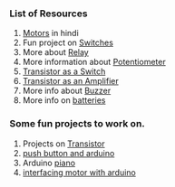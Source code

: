 ### List of Resources
1. [Motors](https://www.youtube.com/watch?v=BtlcwX3yEiU) in hindi
2. Fun project on [Switches](https://www.robotroom.com/DPDT-Bidirectional-Motor-Switch.html#:~:text=Connections%20in%20a%20DPDT%20switch%2C%20resulting%20in%20a,and%20then%20toggle%20the%20lever%20to%20the%20top.)
3. More about [Relay](https://circuitdigest.com/article/relay-working-types-operation-applications/)
4. More information about [Potentiometer](https://www.arduino.cc/en/tutorial/potentiometer)
5. [Transistor as a Switch](https://www.elprocus.com/using-transistor-as-a-switch/#:~:text=Some%20of%20the%20Common%20Practical%20Applications%20of%20Transistor,of%20High%20Voltages.%20...%204%20Practical%20Example.%20)
6. [Transistor as an Amplifier](https://byjus.com/jee/transistor-as-amplifier/#:~:text=Transistor%20As%20Amplifier%201%20Common-Emitter%20Configuration.%20For%20a,for%20CE%20Configuration.%20...%206%20Solved%20Problems.%20)
7. More info about [Buzzer](https://handtoolsforfun.com/how-a-buzzer-works-in-arduino/#:~:text=An%20Arduino%20buzzer%20is%20also%20called%20a%20piezo,based%20on%20the%20reverse%20of%20the%20piezoelectric%20effect.)
8. More info on [batteries](https://www.electronicshub.org/types-of-batteries/)

### Some fun projects to work on.
1. Projects on [Transistor](https://youtu.be/BEGmT-9GIeE)
2. [push button and arduino](https://www.youtube.com/watch?v=58Ynhqmvzoc)
3. Arduino [piano](https://www.youtube.com/watch?v=FoXk6OL8GfQ)
4. [interfacing motor with arduino](https://www.tutorialspoint.com/arduino/arduino_dc_motor.htm)
